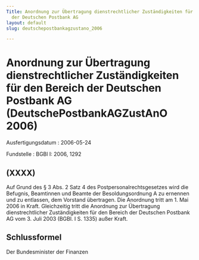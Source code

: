 ```yaml
---
Title: Anordnung zur Übertragung dienstrechtlicher Zuständigkeiten für den  Bereich
  der Deutschen Postbank AG
layout: default
slug: deutschepostbankagzustano_2006

---
```


# Anordnung zur Übertragung dienstrechtlicher Zuständigkeiten für den  Bereich der Deutschen Postbank AG (DeutschePostbankAGZustAnO 2006)

Ausfertigungsdatum
:   2006-05-24

Fundstelle
:   BGBl I: 2006, 1292



## (XXXX)

Auf Grund des § 3 Abs. 2 Satz 4 des Postpersonalrechtsgesetzes wird
die Befugnis, Beamtinnen und Beamte der Besoldungsordnung A zu
ernennen und zu entlassen, dem Vorstand übertragen.
Die Anordnung tritt am 1. Mai 2006 in Kraft. Gleichzeitig tritt die
Anordnung zur Übertragung dienstrechtlicher Zuständigkeiten für den
Bereich der Deutschen Postbank AG vom 3. Juli 2003 (BGBl. I S. 1335)
außer Kraft.


## Schlussformel

Der Bundesminister der Finanzen

